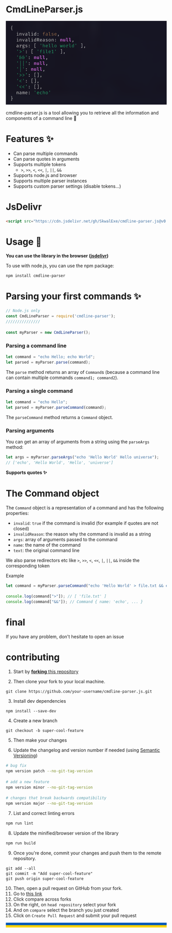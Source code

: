 # CmdLineParser.js

![](images/banner.png)

cmdline-parser.js is a tool allowing you to retrieve all the information and components of a command line 🐚

# Features ✨

- Can parse multiple commands
- Can parse quotes in arguments
- Supports multiple tokens 
    - `>`, `>>`, `<`, `<<`, `|`, `||`, `&&`
- Supports node.js and browser
- Supports multiple parser instances
- Supports custom parser settings (disable tokens...)

# JsDelivr

```html
<script src="https://cdn.jsdelivr.net/gh/SkwalExe/cmdline-parser.js@v0.2.0/dist/cmdlineparser.min.js"></script>
```

# Usage 📝

**You can use the library in the browser ([jsdelivr](#jsdelivr))**

To use with node.js, you can use the npm package:
```
npm install cmdline-parser
```

# Parsing your first commands ✨

```js
// Node.js only
const CmdLineParser = require('cmdline-parser');
///////////////

const myParser = new CmdLineParser();
```

### Parsing a command line

```js
let command = "echo Hello; echo World";
let parsed = myParser.parse(command);
```

The `parse` method returns an array of `Command`s (because a command line can contain multiple commands `command1; command2`).

### Parsing a single command 

```js 
let command = "echo Hello";
let parsed = myParser.parseCommand(command);
```

The `parseCommand` method returns a `Command` object.

### Parsing arguments

You can get an array of arguments from a string using the `parseArgs` method:

```js
let args = myParser.parseArgs("echo 'Hello World' Hello universe");
// ['echo', 'Hello World', 'Hello', 'universe']
```

**Supports quotes ✨**

# The Command object

The `Command` object is a representation of a command and has the following properties:

- `invalid`: `true` if the command is invalid (for example if quotes are not closed)
- `invalidReason`: the reason why the command is invalid as a string
- `args`: array of arguments passed to the command
- `name`: the name of the command
- `text`: the original command line

We also parse redirectors etc like `>`, `>>`, `<`, `<<`, `|`, `||`, `&&` inside the corresponding token

Example 

```js
let command = myParser.parseCommand("echo 'Hello World' > file.txt && echo 'Hello universe'");

console.log(command[">"]); // [ 'file.txt' ]
console.log(command["&&"]); // Command { name: 'echo', ... }
```

# final

If you have any problem, don't hesitate to open an issue

# contributing

1. Start by [**forking** this repository](https://github.com/SkwalExe/cmdline-parser.js/fork)

2. Then clone your fork to your local machine.
  ```git
  git clone https://github.com/your-username/cmdline-parser.js.git
  ```

3. Install dev dependencies
  ```npm
  npm install --save-dev
   ```

4. Create a new branch
  ```git
  git checkout -b super-cool-feature
  ```

5. Then make your changes

6. Update the changelog and version number if needed (using [Semantic Versioning](https://semver.org)) 
  ```bash
  # bug fix
  npm version patch --no-git-tag-version

  # add a new feature 
  npm version minor --no-git-tag-version
  
  # changes that break backwards compatibility
  npm version major --no-git-tag-version
  ```

7. List and correct linting errors
  ```bash
  npm run lint
  ```

8. Update the minified/browser version of the library
  ```bash
  npm run build
  ```

9. Once you're done, commit your changes and push them to the remote repository.
  ```git
  git add --all
  git commit -m "Add super-cool-feature"
  git push origin super-cool-feature
  ```

10. Then, open a pull request on GitHub from your fork.
   1. Go to [this link](https://github.com/SkwalExe/cmdline-parser.js/compare/)
   2. Click compare across forks
   3. On the right, on `head repository` select your fork
   4. And on `compare` select the branch you just created
   5. Click on `Create Pull Request` and submit your pull request

<a href="https://github.com/SkwalExe#ukraine"><img src="https://raw.githubusercontent.com/SkwalExe/SkwalExe/main/ukraine.jpg" width="100%" height="15px" /></a>